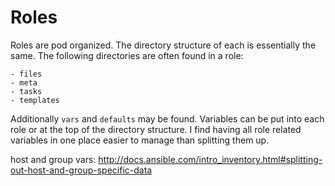 # Roles

Roles are pod organized. The directory structure of each is essentially the same.
The following directories are often found in a role:

```
- files
- meta
- tasks
- templates
```

Additionally `vars` and `defaults` may be found. Variables can be put into each
role or at the top of the directory structure. I find having all role related variables
in one place easier to manage than splitting them up.

host and group vars: http://docs.ansible.com/intro_inventory.html#splitting-out-host-and-group-specific-data
